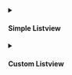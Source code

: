 <details><summary><h4> Simple Listview </h4></summary>

https://user-images.githubusercontent.com/94545831/222886776-f9f911b5-6018-4721-a824-3f5de8cfa43c.mp4

</details>

<details><summary><h4> Custom Listview </h4></summary>

https://user-images.githubusercontent.com/94545831/222939880-21bc9ea8-d5d0-49c1-a598-3767f5f13c46.mp4

</details>
